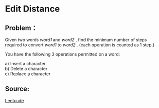 # Edit Distance

## Problem：

<div class="question-content">
 <p>
 </p>
 <p>
  Given two words
  <i>
   word1
  </i>
  and
  <i>
   word2
  </i>
  , find the minimum number of steps required to convert
  <i>
   word1
  </i>
  to
  <i>
   word2
  </i>
  . (each operation is counted as 1 step.)
 </p>
 <p>
  You have the following 3 operations permitted on a word:
 </p>
 <p>
  a) Insert a character
  <br/>
  b) Delete a character
  <br/>
  c) Replace a character
  <br/>
 </p>
</div>


## Source:
[Leetcode](https://leetcode.com/problems/edit-distance/)
